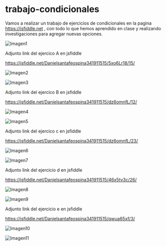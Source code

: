 # trabajo-condicionales
Vamos a realizar un trabajo de ejercicios de condicionales en la pagina https://jsfiddle.net , con todo lo que hemos aprendido en clase y realizando investigaciones para agregar nuevas opciones.



![Imagen1](https://user-images.githubusercontent.com/61298481/80557314-21037680-899c-11ea-868d-11b93b313866.png)


Adjunto link del ejercico A en jsfiddle

https://jsfiddle.net/Danielsantafeospina341911515/5xo6Lr18/15/


![Imagen2](https://user-images.githubusercontent.com/61298481/80557579-08479080-899d-11ea-9d12-e6a72cd5820e.png)




![Imagen3](https://user-images.githubusercontent.com/61298481/80559157-46937e80-89a2-11ea-8b53-cf3a35cec510.png)


Adjunto link del ejercico B en jsfiddle

https://jsfiddle.net/Danielsantafeospina341911515/dz6omnfL/12/

![Imagen4](https://user-images.githubusercontent.com/61298481/80560875-25ce2780-89a8-11ea-9d2b-3e2d94436de4.png)

![Imagen5](https://user-images.githubusercontent.com/61298481/80561040-ba388a00-89a8-11ea-8009-e4be4d04c3f7.png)


Adjunto link del ejercico c en jsfiddle

https://jsfiddle.net/Danielsantafeospina341911515/dz6omnfL/23/




![Imagen6](https://user-images.githubusercontent.com/61298481/80563588-10113000-89b1-11ea-8c80-fc05f5409395.png)



![Imagen7](https://user-images.githubusercontent.com/61298481/80562009-f8837880-89ab-11ea-8e92-ab43d02011b8.png)




Adjunto link del ejercicio d en jsfiddle

https://jsfiddle.net/Danielsantafeospina341911515/46x5tv3c/26/



![Imagen8](https://user-images.githubusercontent.com/61298481/80563973-35526e00-89b2-11ea-860f-8c71171f0cb1.png)



![Imagen9](https://user-images.githubusercontent.com/61298481/80763907-2af4b900-8b05-11ea-8cd0-8f69652e001e.png)



Adjunto link del ejercicio e en jsfiddle

https://jsfiddle.net/Danielsantafeospina341911515/qwua65xf/3/


![Imagen10](https://user-images.githubusercontent.com/61298481/80764093-8de65000-8b05-11ea-9fb8-b16be20128e0.png)


![Imagen11](https://user-images.githubusercontent.com/61298481/80764232-d867cc80-8b05-11ea-9f32-010696341dbd.png)


